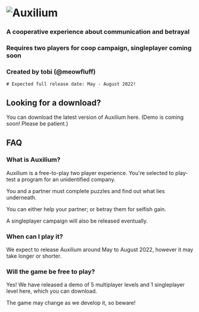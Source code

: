# ![Auxilium](https://user-images.githubusercontent.com/96433729/155215584-6429aa18-2c0c-4343-a941-240257c61283.png)

### A cooperative experience about communication and betrayal

### Requires two players for coop campaign, singleplayer coming soon

### Created by tobi (@meowfluff)

`# Expected full release date: May - August 2022!`

## Looking for a download?
You can download the latest version of Auxilium here.
(Demo is coming soon! Please be patient.)

## FAQ

### What is Auxilium?
Auxilium is a free-to-play two player experience. You're selected to play-test a program for an unidentified company.

You and a partner must complete puzzles and find out what lies underneath.

You can either help your partner; or betray them for selfish gain.

A singleplayer campaign will also be released eventually.

### When can I play it?
We expect to release Auxilium around May to August 2022, however it may take longer or shorter.

### Will the game be free to play?
Yes! We have released a demo of 5 multiplayer levels and 1 singleplayer level here, which you can download.

The game may change as we develop it, so beware!
